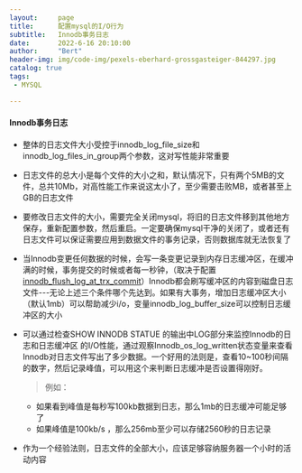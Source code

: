 ```yaml
---
layout:     page
title:      配置mysql的I/O行为
subtitle:   Innodb事务日志
date:       2022-6-16 20:10:00
author:     "Bert"
header-img: img/code-img/pexels-eberhard-grossgasteiger-844297.jpg
catalog: true
tags:
 - MYSQL

---
```


#### Innodb事务日志

- 整体的日志文件大小受控于innodb_log_file_size和innodb_log_files_in_group两个参数，这对写性能非常重要

- 日志文件的总大小是每个文件的大小之和，默认情况下，只有两个5MB的文件，总共10Mb，对高性能工作来说这太小了，至少需要击败MB，或者甚至上GB的日志文件

- 要修改日志文件的大小，需要完全关闭mysql，将旧的日志文件移到其他地方保存，重新配置参数，然后重启。一定要确保mysql干净的关闭了，或者还有日志文件可以保证需要应用到数据文件的事务记录，否则数据库就无法恢复了

- 当Innodb变更任何数据的时候，会写一条变更记录到内存日志缓冲区，在缓冲满的时候，事务提交的时候或者每一秒钟，（取决于配置[innodb_flush_log_at_trx_commit](https://www.docs4dev.com/docs/zh/mysql/5.7/reference/innodb-parameters.html#glos_commit)）Innodb都会刷写缓冲区的内容到磁盘日志文件---无论上述三个条件哪个先达到。如果有大事务，增加日志缓冲区大小（默认1mb）可以帮助减少i/o，变量innodb_log_buffer_size可以控制日志缓冲区的大小

- 可以通过检查SHOW INNODB STATUE 的输出中LOG部分来监控Innodb的日志和日志缓冲区 的I/O性能，通过观察Innodb_os_log_written状态变量来查看Innodb对日志文件写出了多少数据。一个好用的法则是，查看10~100秒间隔的数字，然后记录峰值，可以用这个来判断日志缓冲是否设置得刚好。

  > 例如：

  - 如果看到峰值是每秒写100kb数据到日志，那么1mb的日志缓冲可能足够了
  - 如果峰值是100kb/s ，那么256mb至少可以存储2560秒的日志记录

- 作为一个经验法则，日志文件的全部大小，应该足够容纳服务器一个小时的活动内容